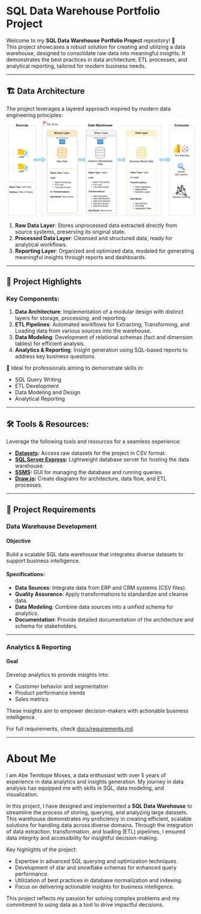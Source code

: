 # SQL Data Warehouse Portfolio Project

Welcome to my **SQL Data Warehouse Portfolio Project** repository! 🚀  
This project showcases a robust solution for creating and utilizing a data warehouse, designed to consolidate raw data into meaningful insights. It demonstrates the best practices in data architecture, ETL processes, and analytical reporting, tailored for modern business needs.

---
## 🏗️ Data Architecture

The project leverages a layered approach inspired by modern data engineering principles:
![Data Architecture](docs/data_architecture.png)

1. **Raw Data Layer**: Stores unprocessed data extracted directly from source systems, preserving its original state.
2. **Processed Data Layer**: Cleansed and structured data, ready for analytical workflows.
3. **Reporting Layer**: Organized and optimized data, modeled for generating meaningful insights through reports and dashboards.

---
## 📖 Project Highlights

### Key Components:
1. **Data Architecture**: Implementation of a modular design with distinct layers for storage, processing, and reporting.
2. **ETL Pipelines**: Automated workflows for Extracting, Transforming, and Loading data from various sources into the warehouse.
3. **Data Modeling**: Development of relational schemas (fact and dimension tables) for efficient analysis.
4. **Analytics & Reporting**: Insight generation using SQL-based reports to address key business questions.

🎯 Ideal for professionals aiming to demonstrate skills in:
- SQL Query Writing  
- ETL Development  
- Data Modeling and Design  
- Analytical Reporting  

---

## 🛠️ Tools & Resources:

Leverage the following tools and resources for a seamless experience:
- **[Datasets](datasets/):** Access raw datasets for the project in CSV format.
- **[SQL Server Express](https://www.microsoft.com/en-us/sql-server/sql-server-downloads):** Lightweight database server for hosting the data warehouse.
- **[SSMS](https://learn.microsoft.com/en-us/sql/ssms/download-sql-server-management-studio-ssms?view=sql-server-ver16):** GUI for managing the database and running queries.
- **[Draw.io](https://www.drawio.com/):** Create diagrams for architecture, data flow, and ETL processes.

---

## 🚀 Project Requirements

### Data Warehouse Development

#### Objective
Build a scalable SQL data warehouse that integrates diverse datasets to support business intelligence.

#### Specifications:
- **Data Sources**: Integrate data from ERP and CRM systems (CSV files).  
- **Quality Assurance**: Apply transformations to standardize and cleanse data.  
- **Data Modeling**: Combine data sources into a unified schema for analytics.  
- **Documentation**: Provide detailed documentation of the architecture and schema for stakeholders.

---

### Analytics & Reporting

#### Goal
Develop analytics to provide insights into:
- Customer behavior and segmentation  
- Product performance trends  
- Sales metrics  

These insights aim to empower decision-makers with actionable business intelligence.

For full requirements, check [docs/requirements.md](docs/requirements.md).

---

# About Me

I am Abe Temitope Moses, a data enthusiast with over 5 years of experience in data analytics and insights generation. My journey in data analysis has equipped me with skills in SQL, data modeling, and visualization. 

In this project, I have designed and implemented a **SQL Data Warehouse** to streamline the process of storing, querying, and analyzing large datasets. This warehouse demonstrates my proficiency in creating efficient, scalable solutions for handling data across diverse domains. Through the integration of data extraction, transformation, and loading (ETL) pipelines, I ensured data integrity and accessibility for insightful decision-making.

Key highlights of the project:
- Expertise in advanced SQL querying and optimization techniques.
- Development of star and snowflake schemas for enhanced query performance.
- Utilization of best practices in database normalization and indexing.
- Focus on delivering actionable insights for business intelligence.

This project reflects my passion for solving complex problems and my commitment to using data as a tool to drive impactful decisions.
